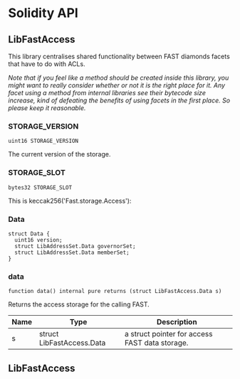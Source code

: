 # Solidity API

## LibFastAccess

This library centralises shared functionality between FAST diamonds facets that have to do with ACLs.

_Note that if you feel like a method should be created inside this library, you might want to really consider
whether or not it is the right place for it. Any facet using a method from internal libraries see their bytecode
size increase, kind of defeating the benefits of using facets in the first place. So please keep it reasonable._

### STORAGE_VERSION

```solidity
uint16 STORAGE_VERSION
```

The current version of the storage.

### STORAGE_SLOT

```solidity
bytes32 STORAGE_SLOT
```

This is keccak256('Fast.storage.Access'):

### Data

```solidity
struct Data {
  uint16 version;
  struct LibAddressSet.Data governorSet;
  struct LibAddressSet.Data memberSet;
}
```

### data

```solidity
function data() internal pure returns (struct LibFastAccess.Data s)
```

Returns the access storage for the calling FAST.

| Name | Type | Description |
| ---- | ---- | ----------- |
| s | struct LibFastAccess.Data | a struct pointer for access FAST data storage. |

## LibFastAccess

